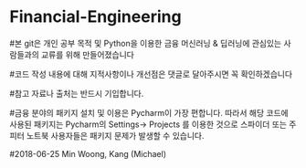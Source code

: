 # Financial-Engineering

#본 git은 개인 공부 목적 및 Python을 이용한 금융 머신러닝 & 딥러닝에 관심있는 사람들과의 교류를 위해 만들어졌습니다

#코드 작성 내용에 대해 지적사항이나 개선점은 댓글로 달아주시면 꼭 확인하겠습니다

#참고 자료나 출처는 반드시 기입합니다.

#금융 분야의 패키지 설치 및 이용은 Pycharm이 가장 편합니다. 따라서 해당 코드에 사용된 패키지는 Pycharm의 Settings-> Projects 를 이용한 것으로 
스파이더 또는 주피터 노트북 사용자들은 패키지 문제가 발생할 수 있습니다.

#2018-06-25  Min Woong, Kang (Michael)
